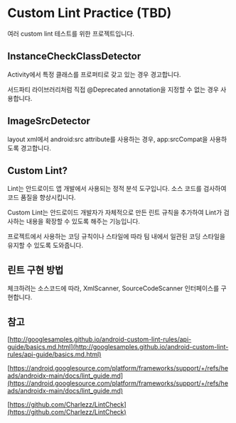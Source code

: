 # Custom Lint Practice (TBD)

여러 custom lint 테스트를 위한 프로젝트입니다.

## InstanceCheckClassDetector

Activity에서 특정 클래스를 프로퍼티로 갖고 있는 경우 경고합니다.

서드파티 라이브러리처럼 직접 @Deprecated annotation을 지정할 수 없는 경우 사용합니다.

## ImageSrcDetector

layout xml에서 android:src attribute를 사용하는 경우, app:srcCompat을 사용하도록 경고합니다.

## Custom Lint?

Lint는 안드로이드 앱 개발에서 사용되는 정적 분석 도구입니다. 소스 코드를 검사하여 코드 품질을 향상시킵니다.

Custom Lint는 안드로이드 개발자가 자체적으로 만든 린트 규칙을 추가하여 Lint가 검사하는 내용을 확장할 수 있도록 해주는 기능입니다.

프로젝트에서 사용하는 코딩 규칙이나 스타일에 따라 팀 내에서 일관된 코딩 스타일을 유지할 수 있도록 도와줍니다.

## 린트 구현 방법

체크하려는 소스코드에 따라, XmlScanner, SourceCodeScanner 인터페이스를 구현합니다.

## 참고

[http://googlesamples.github.io/android-custom-lint-rules/api-guide/basics.md.html](http://googlesamples.github.io/android-custom-lint-rules/api-guide/basics.md.html)

[https://android.googlesource.com/platform/frameworks/support/+/refs/heads/androidx-main/docs/lint_guide.md](https://android.googlesource.com/platform/frameworks/support/+/refs/heads/androidx-main/docs/lint_guide.md)

[https://github.com/Charlezz/LintCheck](https://github.com/Charlezz/LintCheck)